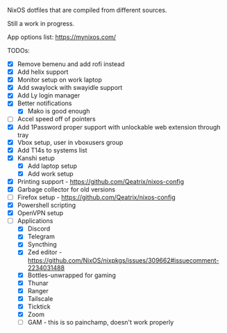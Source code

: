 NixOS dotfiles that are compiled from different sources.

Still a work in progress.

App options list: https://mynixos.com/

TODOs:
- [x] Remove bemenu and add rofi instead
- [x] Add helix support
- [x] Monitor setup on work laptop
- [x] Add swaylock with swayidle support
- [x] Add Ly login manager
- [x] Better notifications
    - [x] Mako is good enough
- [ ] Accel speed off of pointers
- [x] Add 1Password proper support with unlockable web extension through tray
- [x] Vbox setup, user in vboxusers group
- [x] Add T14s to systems list
- [x] Kanshi setup
    - [x] Add laptop setup
    - [x] Add work setup
- [x] Printing support - https://github.com/Qeatrix/nixos-config
- [x] Garbage collector for old versions
- [ ] Firefox setup - https://github.com/Qeatrix/nixos-config 
- [x] Powershell scripting
- [x] OpenVPN setup
- [ ] Applications
    - [x] Discord
    - [x] Telegram
    - [x] Syncthing
    - [x] Zed editor - https://github.com/NixOS/nixpkgs/issues/309662#issuecomment-2234031488
    - [x] Bottles-unwrapped for gaming
    - [x] Thunar
    - [x] Ranger
    - [x] Tailscale
    - [x] Ticktick
    - [x] Zoom
    - [ ] GAM - this is so painchamp, doesn't work properly
